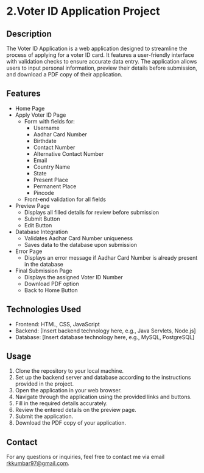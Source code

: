    
 # 2.Voter ID Application Project

## Description
The Voter ID Application is a web application designed to streamline the process of applying for a voter ID card. It features a user-friendly interface with validation checks to ensure accurate data entry. The application allows users to input personal information, preview their details before submission, and download a PDF copy of their application.

## Features
- Home Page
- Apply Voter ID Page
  - Form with fields for:
    - Username
    - Aadhar Card Number
    - Birthdate
    - Contact Number
    - Alternative Contact Number
    - Email
    - Country Name
    - State
    - Present Place
    - Permanent Place
    - Pincode
  - Front-end validation for all fields
- Preview Page
  - Displays all filled details for review before submission
  - Submit Button
  - Edit Button
- Database Integration
  - Validates Aadhar Card Number uniqueness
  - Saves data to the database upon submission
- Error Page
  - Displays an error message if Aadhar Card Number is already present in the database
- Final Submission Page
  - Displays the assigned Voter ID Number
  - Download PDF option
  - Back to Home Button

## Technologies Used
- Frontend: HTML, CSS, JavaScript
- Backend: [Insert backend technology here, e.g., Java Servlets, Node.js]
- Database: [Insert database technology here, e.g., MySQL, PostgreSQL]

## Usage
1. Clone the repository to your local machine.
2. Set up the backend server and database according to the instructions provided in the project.
3. Open the application in your web browser.
4. Navigate through the application using the provided links and buttons.
5. Fill in the required details accurately.
6. Review the entered details on the preview page.
7. Submit the application.
8. Download the PDF copy of your application.

## Contact
For any questions or inquiries, feel free to contact me via email  rkkumbar97@gmail.com.
